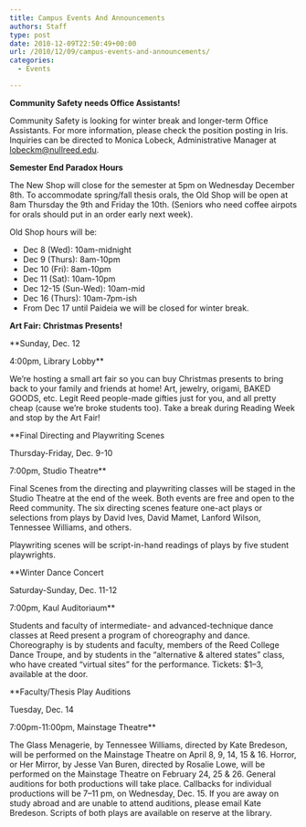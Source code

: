 ```yaml
---
title: Campus Events And Announcements
authors: Staff
type: post
date: 2010-12-09T22:50:49+00:00
url: /2010/12/09/campus-events-and-announcements/
categories:
  - Events

---
```

**Community Safety needs Office Assistants!**

Community Safety is looking for winter break and longer-term Office Assistants. For more information, please check the position posting in Iris. Inquiries can be directed to Monica Lobeck, Administrative Manager at [&#x6c;&#x6f;&#x62;&#x65;&#x63;&#x6b;&#x6d;&#x40;<span class="oe_displaynone">null</span>&#x72;&#x65;&#x65;&#x64;&#x2e;&#x65;&#x64;&#x75;][1].

**Semester End Paradox Hours**

The New Shop will close for the semester at 5pm on Wednesday December 8th. To accommodate spring/fall thesis orals, the Old Shop will be open at 8am Thursday the 9th and Friday the 10th. (Seniors who need coffee airpots for orals should put in an order early next week).

Old Shop hours will be:

  * Dec 8 (Wed): 10am-midnight
  * Dec 9 (Thurs): 8am-10pm
  * Dec 10 (Fri): 8am-10pm
  * Dec 11 (Sat): 10am-10pm
  * Dec 12-15 (Sun-Wed): 10am-mid
  * Dec 16 (Thurs): 10am-7pm-ish
  * From Dec 17 until Paideia we will be closed for winter break.

**Art Fair: Christmas Presents!**
  
**Sunday, Dec. 12
  
4:00pm, Library Lobby**

We’re hosting a small art fair so you can buy Christmas presents to bring back to your family and friends at home! Art, jewelry, origami, BAKED GOODS, etc. Legit Reed people-made gifties just for you, and all pretty cheap (cause we’re broke students too). Take a break during Reading Week and stop by the Art Fair!

**Final Directing and Playwriting Scenes
  
Thursday-Friday, Dec. 9-10
  
7:00pm, Studio Theatre**

Final Scenes from the directing and playwriting classes will be staged in the Studio Theatre at the end of the week. Both events are free and open to the Reed community. The six directing scenes feature one-act plays or selections from plays by David Ives, David Mamet, Lanford Wilson, Tennessee Williams, and others.

Playwriting scenes will be script-in-hand readings of plays by five student playwrights.

**Winter Dance Concert
  
Saturday-Sunday, Dec. 11-12
  
7:00pm, Kaul Auditoriaum**

Students and faculty of intermediate- and advanced-technique dance classes at Reed present a program of choreography and dance. Choreography is by students and faculty, members of the Reed College Dance Troupe, and by students in the “alternative & altered states” class, who have created “virtual sites” for the performance. Tickets: $1–3, available at the door.

**Faculty/Thesis Play Auditions
  
Tuesday, Dec. 14
  
7:00pm-11:00pm, Mainstage Theatre**

The Glass Menagerie, by Tennessee Williams, directed by Kate Bredeson, will be performed on the Mainstage Theatre on April 8, 9, 14, 15 & 16. Horror, or Her Mirror, by Jesse Van Buren, directed by Rosalie Lowe, will be performed on the Mainstage Theatre on February 24, 25 & 26. General auditions for both productions will take place. Callbacks for individual productions will be 7–11 pm, on Wednesday, Dec. 15. If you are away on study abroad and are unable to attend auditions, please email Kate Bredeson. Scripts of both plays are available on reserve at the library.

 [1]: mailto:&#x6c;&#x6f;&#x62;&#x65;&#x63;&#x6b;&#x6d;&#x40;&#x72;&#x65;&#x65;&#x64;&#x2e;&#x65;&#x64;&#x75;